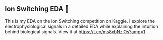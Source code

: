 ## Ion Switching EDA 🧪
This is my EDA on the Ion Switching competition on Kaggle. I explore the electrophysiological signals in a detailed EDA while explaining the intuition behind biological signals. View it at https://t.co/ms8xbNzlOs?amp=1.
